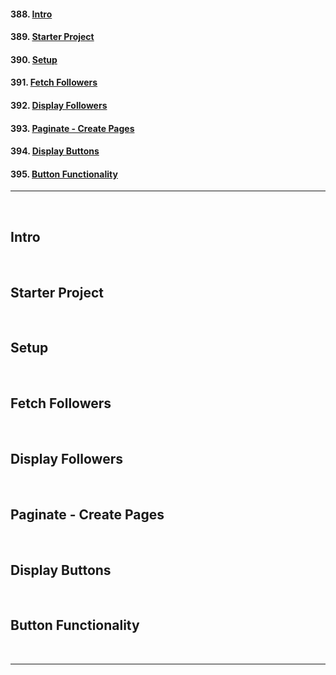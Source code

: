 #### 388. [Intro](#388)

#### 389. [Starter Project](#389)

#### 390. [Setup](#390)

#### 391. [Fetch Followers](#391)

#### 392. [Display Followers](#392)

#### 393. [Paginate - Create Pages](#393)

#### 394. [Display Buttons](#394)

#### 395. [Button Functionality](#395)

---

<br>

## Intro<a id='388'> </a>

<br>

## Starter Project<a id='389'> </a>

<br>

## Setup<a id='390'> </a>

<br>

## Fetch Followers<a id='391'> </a>

<br>

## Display Followers<a id='392'> </a>

<br>

## Paginate - Create Pages<a id='393'> </a>

<br>

## Display Buttons<a id='394'> </a>

<br>

## Button Functionality<a id='395'> </a>

<br>

---
